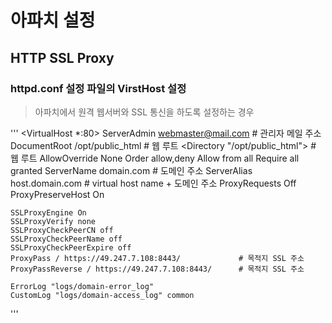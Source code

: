 아파치 설정 
===============

HTTP SSL Proxy
---------------


### httpd.conf 설정 파일의 VirstHost 설정

> 아파치에서 원격 웹서버와 SSL 통신을 하도록 설정하는 경우

'''
<VirtualHost *:80>
    ServerAdmin webmaster@mail.com            # 관리자 메일 주소
    DocumentRoot /opt/public_html             # 웹 루트
    <Directory "/opt/public_html">            # 웹 루트 
      AllowOverride None
      Order allow,deny
      Allow from all
      Require all granted
    </Directory>
    ServerName domain.com                      # 도메인 주소
    ServerAlias host.domain.com                # virtual host name + 도메인 주소
    ProxyRequests Off
    ProxyPreserveHost On

    SSLProxyEngine On
    SSLProxyVerify none
    SSLProxyCheckPeerCN off
    SSLProxyCheckPeerName off
    SSLProxyCheckPeerExpire off
    ProxyPass / https://49.247.7.108:8443/             # 목적지 SSL 주소
    ProxyPassReverse / https://49.247.7.108:8443/      # 목적지 SSL 주소

    ErrorLog "logs/domain-error_log"
    CustomLog "logs/domain-access_log" common
</VirtualHost>


'''